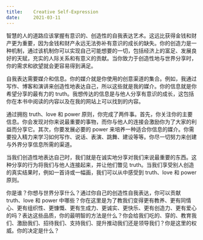 ```yaml
---
title:    Creative Self-Expression
date:     2021-03-11
---
```


智慧的人的道路应该掌握有意识的、创造性的自我表达艺术。这远比获得金钱和财产更为重要，因为金钱和财产永远无法弥补有意识的成长的缺失。你的创造力是一种机制，通过该机制你可以实现自己可能想要的一切，包括经济上的富足、发展良好的天赋，充实的人际关系和有意义的贡献。当你致力于创造性地与世界分享时，你的需求和欲望就会更容易得到满足。

自我表达需要媒介和信息。你的媒介就是你使用的创意渠道的集合。例如，我通过写作、博客和演讲来创造性地表达自己，所以这些就是我的媒介。你的信息就是你希望分享的最有力的 truth。我想传达的信息是与他人分享有意识的成长，这包括你在本书中阅读的内容以及在我的网站上可以找到的内容。

通过拥抱 truth、love 和 power 原则，你完成了两件事。首先，你关注你的主要信息。你会发现对你来说最重要的事物，而你与他人的连接会激励你为了大家的利益而分享它。其次，你要发展必要的 power 来培养一种适合你信息的媒介。你需要投入精力来学习如何写作、说话、表演、跳舞、建设等等。你尽一切努力来创建与外界分享信息所需的渠道。

当我们创造性地表达自己时，我们就是在诚实地分享对我们来说最重要的东西。这种分享的行为将我们与他人连接起来，并让他们瞥见 truth。当我们享受别人创造的真实结果时，例如一首诗或一幅画，我们可以从中感受到 truth、love 和 power 原则。

你是谁？你想与世界分享什么？通过你自己的创造性自我表达，你可以贡献 truth、love 和 power 中哪些？你在这里是为了教我们变得更有教养、更有同情心、更有组织性、更慷慨、更有生成力、更诚实、更快乐、更有创造力、更有爱心的吗？表达这些品质，你的最明智的方法是什么？你会给我们吃的、穿的、教育我们、激励我们、招待我们、支持我们、提升推动我们还是领导我们？你是这里的权威。你的决定是什么？
